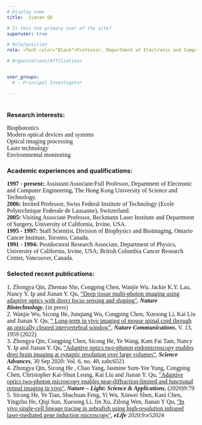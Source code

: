 ```yaml
---
# Display name
title:  Jianan QU

# Is this the primary user of the site?
superuser: true

# Role/position
role: <font color="Black">Professor, Department of Electronic and Computer Engineering</font> <br/> <font color="Black">Ph.D, Chinese Academy of Sciences</font> <br/> <font color="Black">Fellow, OSA </font> <br/> <font color="Black">Fellow, SPIE</font> <br/> <font color="Black">E-mail eequ at ust.hk</font>

# Organizations/Affiliations


user_groups:
  # - Principal Investigator

---
```


#

##

###    Research interests:
<font face=Times New Roman>
<font size=3> 
Biophotonics <br/>
Modern optical devices and systems <br/>
Optical imaging processing<br/>
 Laser technology <br/>
 Environmental monitoring <br/>
 </font>  
 </font>

###    Academic experiences and qualifications:
<font face=Times New Roman>
<font size=3>  <b>1997 - present:</b> Assistant/Associate/Full Professor, Department of Electronic and Computer Engineering, The Hong Kong University of Science and Technology.</font>  <br/>
<font size=3>  <b>2006:</b> Invited Professor, Swiss Federal Institute of Technology (Ecole Polytechnique Federale de Lausanne), Switzerland.</font>  <br/>
<font size=3>  <b>2005:</b> Visiting Associate Professor, Beckmann Laser Institute and Department of Surgery, University of California, Irvine, USA.</font>  <br/>
<font size=3>  <b>1995 - 1997:</b> Staff Scientist, Division of Biophysics and Bioimaging, Ontario Cancer Institute, Toronto, Canada.</font>  <br/>
<font size=3>  <b>1991 - 1994:</b> Postdoctoral Research Associate, Department of Physics, University of California, Irvine, USA; British Columbia Cancer Research Center, Vancouver, Canada.</font>  <br/>
</font>

### Selected recent publications:

<font face=Times New Roman>
<font size=3> 1.	Zhongya Qin, Zhentao She, Congping Chen, Wanjie Wu, Jackie K.Y. Lau, Nancy Y. Ip and Jianan Y. Qu, <u>“Deep tissue multi-photon imaging using adaptive optics with direct focus sensing and shaping"</u>, <i><b>Nature Biotechnology</b></i>, (in press) </font>  <br/>
<font size=3> 2.	Wanjie Wu, Sicong He, Junqiang Wu, Congping Chen, Xuesong Li, Kai Liu and Jianan Y. Qu, <u>“ Long-term in vivo imaging of mouse spinal cord through an optically cleared intervertebral window”</u>, <i><b>Nature Communications</b></i>, V. 13, 1959 (2022)  </font>  <br/>
<font size=3> 3.	Zhongya Qin, Congping Chen, Sicong He, Ye Wang, Kam Fai Tam, Nancy Y. Ip and Jianan Y. Qu, <u>"Adaptive optics two-photon endomicroscopy enables deep brain imaging at synaptic resolution over large volumes"</u>, <i><b>Science Advances</b></i>, 30 Sep 2020: Vol. 6, no. 40, eabc6521  </font>  <br/>
<font size=3> 4.	Zhongya Qin, Sicong He , Chao Yang, Jasmine Sum-Yee Yung, Congping Chen, Christopher Kai-Shun Leung, Kai Liu and Jianan Y. Qu, <u>"Adaptive optics two-photon microscopy enables near-diffraction-limited and functional retinal imaging in vivo"</u>, <i><b>Nature – Light: Science & Applications</b></i>, (2020)9:79 </font>  <br/>
<font size=3> 5.	Sicong He, Ye Tian, Shachuan Feng, Yi Wu, Xinwei Shen, Kani Chen, Yingzhu He, Qiqi Sun, Xuesong Li, Jin Xu, Zilong Wen, Jianan Y Qu, <u>"In vivo single-cell lineage tracing in zebrafish using high-resolution infrared laser-mediated gene induction microscopy"</u>, <i><b>eLife</b></i> 2020;9:e52024 </font>  
</font>
